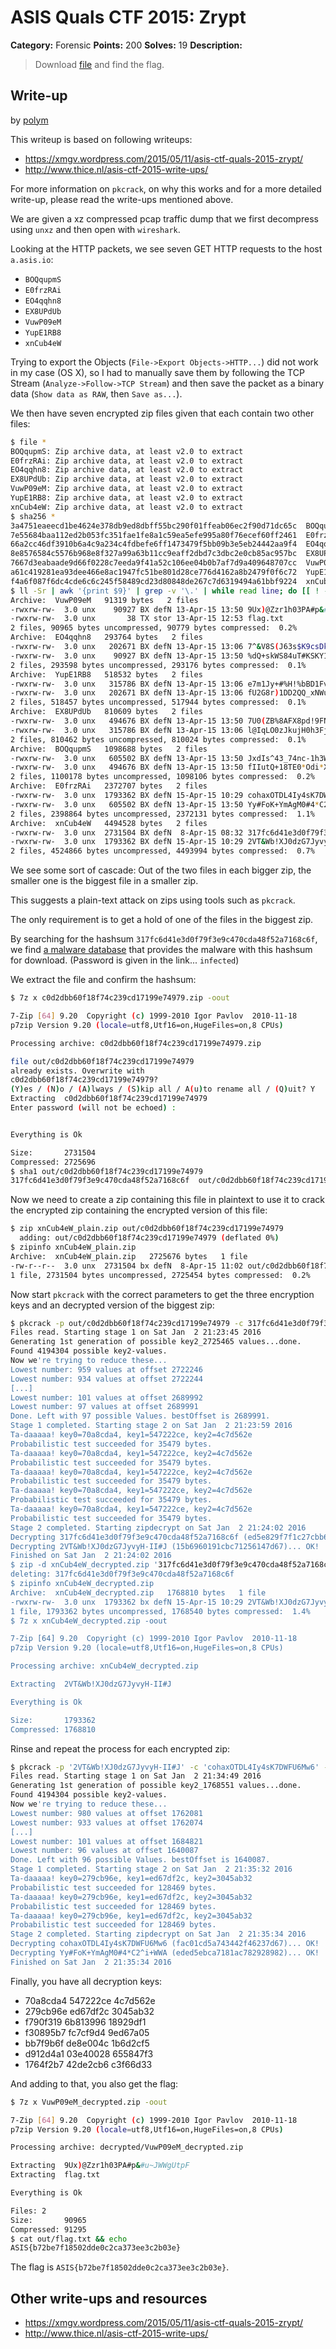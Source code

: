 # ASIS Quals CTF 2015: Zrypt

**Category:** Forensic
**Points:** 200
**Solves:** 19
**Description:**

> Download [file](http://tasks.asis-ctf.ir/zrypt_6a370fc7e33aa5f6a44a2be4999c4966) and find the flag.

## Write-up

by [polym](https://github.com/abpolym)

This writeup is based on following writeups:

* <https://xmgv.wordpress.com/2015/05/11/asis-ctf-quals-2015-zrypt/>
* <http://www.thice.nl/asis-ctf-2015-write-ups/>

For more information on `pkcrack`, on why this works and for a more detailed write-up, please read the write-ups mentioned above.

We are given a xz compressed pcap traffic dump that we first decompress using `unxz` and then open with `wireshark`.

Looking at the HTTP packets, we see seven GET HTTP requests to the host `a.asis.io`:

* `BOQqupmS`
* `E0frzRAi`
* `EO4qqhn8`
* `EX8UPdUb`
* `VuwP09eM`
* `YupE1RB8`
* `xnCub4eW`

Trying to export the Objects (`File->Export Objects->HTTP...`) did not work in my case (OS X), so I had to manually save them by following the TCP Stream (`Analyze->Follow->TCP Stream`) and then save the packet as a binary data (`Show data as RAW`, then `Save as...`).

We then have seven encrypted zip files given that each contain two other files:

```bash
$ file *
BOQqupmS: Zip archive data, at least v2.0 to extract
E0frzRAi: Zip archive data, at least v2.0 to extract
EO4qqhn8: Zip archive data, at least v2.0 to extract
EX8UPdUb: Zip archive data, at least v2.0 to extract
VuwP09eM: Zip archive data, at least v2.0 to extract
YupE1RB8: Zip archive data, at least v2.0 to extract
xnCub4eW: Zip archive data, at least v2.0 to extract
$ sha256 *
3a4751eaeecd1be4624e378db9ed8dbff55bc290f01ffeab06ec2f90d71dc65c  BOQqupmS
7e55684baa112ed2b053fc351fae1fe8a1c59ea5efe995a80f76ecef60ff2461  E0frzRAi
66a2cc46df3910b6a4c9a234c4fdbefe6ff1473479f5bb09b3e5eb24442aa9f4  EO4qqhn8
8e8576584c5576b968e8f327a99a63b11cc9eaff2dbd7c3dbc2e0cb85ac957bc  EX8UPdUb
7667d3eabaade9d66f0228c7eeda9f41a52c106ee04b0b7af7d9a409648707cc  VuwP09eM
a61c419281ea93dee466e8ac1947fc51be801d28ce776d4162a8b2479f0f6c72  YupE1RB8
f4a6f087f6dc4cde6c6c245f58489cd23d80848de267c7d6319494a61bbf9224  xnCub4eW
$ ll -Sr | awk '{print $9}' | grep -v '\.' | while read line; do [[ ! -z "$line" ]] && zipinfo "$line"; done
Archive:  VuwP09eM   91319 bytes   2 files
-rwxrw-rw-  3.0 unx    90927 BX defN 13-Apr-15 13:50 9Ux)@Zzr1h03PA#p&#u~JWWgUtpF
-rwxrw-rw-  3.0 unx       38 TX stor 13-Apr-15 12:53 flag.txt
2 files, 90965 bytes uncompressed, 90779 bytes compressed:  0.2%
Archive:  EO4qqhn8   293764 bytes   2 files
-rwxrw-rw-  3.0 unx   202671 BX defN 13-Apr-15 13:06 7^&V8S(J63s$K9csDk~xaFRDGK&Z
-rwxrw-rw-  3.0 unx    90927 BX defN 13-Apr-15 13:50 %dQ+skWS84uT#KSKY1uND$v+
2 files, 293598 bytes uncompressed, 293176 bytes compressed:  0.1%
Archive:  YupE1RB8   518532 bytes   2 files
-rwxrw-rw-  3.0 unx   315786 BX defN 13-Apr-15 13:06 e7m1Jy+#%H!%bBD1FvCB)m!JM0gE
-rwxrw-rw-  3.0 unx   202671 BX defN 13-Apr-15 13:06 fU2G8r)1DD2QQ_xNWuclyde#
2 files, 518457 bytes uncompressed, 517944 bytes compressed:  0.1%
Archive:  EX8UPdUb   810609 bytes   2 files
-rwxrw-rw-  3.0 unx   494676 BX defN 13-Apr-15 13:50 7U0(ZB%8AFX8pd!9FN~v1fePI@s
-rwxrw-rw-  3.0 unx   315786 BX defN 13-Apr-15 13:06 l@IqLO0zJkujH0h3Fj#Ztp!m
2 files, 810462 bytes uncompressed, 810024 bytes compressed:  0.1%
Archive:  BOQqupmS   1098688 bytes   2 files
-rwxrw-rw-  3.0 unx   605502 BX defN 13-Apr-15 13:50 JxdIs^43_74nc-1h3WGphjSUGigLPl
-rwxrw-rw-  3.0 unx   494676 BX defN 13-Apr-15 13:50 fIIutQ+18TE0*Odi*XxM
2 files, 1100178 bytes uncompressed, 1098106 bytes compressed:  0.2%
Archive:  E0frzRAi   2372707 bytes   2 files
-rwxrw-rw-  3.0 unx  1793362 BX defN 15-Apr-15 10:29 cohaxOTDL4Iy4sK7DWFU6Mw6
-rwxrw-rw-  3.0 unx   605502 BX defN 13-Apr-15 13:50 Yy#FoK+YmAgM0#4*C2^i+WWA
2 files, 2398864 bytes uncompressed, 2372131 bytes compressed:  1.1%
Archive:  xnCub4eW   4494528 bytes   2 files
-rwxrw-rw-  3.0 unx  2731504 BX defN  8-Apr-15 08:32 317fc6d41e3d0f79f3e9c470cda48f52a7168c6f
-rwxrw-rw-  3.0 unx  1793362 BX defN 15-Apr-15 10:29 2VT&Wb!XJ0dzG7JyvyH-II#J
2 files, 4524866 bytes uncompressed, 4493994 bytes compressed:  0.7%
```

We see some sort of cascade: Out of the two files in each bigger zip, the smaller one is the biggest file in a smaller zip.

This suggests a plain-text attack on zips using tools such as `pkcrack`.

The only requirement is to get a hold of one of the files in the biggest zip.

By searching for the hashsum `317fc6d41e3d0f79f3e9c470cda48f52a7168c6f`, we find [a malware database](http://malwaredb.malekal.com/index.php?hash=317fc6d41e3d0f79f3e9c470cda48f52a7168c6f) that provides the malware with this hashsum for download. (Password is given in the link... `infected`)

We extract the file and confirm the hashsum:

```bash
$ 7z x c0d2dbb60f18f74c239cd17199e74979.zip -oout

7-Zip [64] 9.20  Copyright (c) 1999-2010 Igor Pavlov  2010-11-18
p7zip Version 9.20 (locale=utf8,Utf16=on,HugeFiles=on,8 CPUs)

Processing archive: c0d2dbb60f18f74c239cd17199e74979.zip

file out/c0d2dbb60f18f74c239cd17199e74979
already exists. Overwrite with 
c0d2dbb60f18f74c239cd17199e74979?
(Y)es / (N)o / (A)lways / (S)kip all / A(u)to rename all / (Q)uit? Y
Extracting  c0d2dbb60f18f74c239cd17199e74979
Enter password (will not be echoed) :


Everything is Ok

Size:       2731504
Compressed: 2725696
$ sha1 out/c0d2dbb60f18f74c239cd17199e74979
317fc6d41e3d0f79f3e9c470cda48f52a7168c6f  out/c0d2dbb60f18f74c239cd17199e74979
```

Now we need to create a zip containing this file in plaintext to use it to crack the encrypted zip containing the encrypted version of this file:

```bash
$ zip xnCub4eW_plain.zip out/c0d2dbb60f18f74c239cd17199e74979 
  adding: out/c0d2dbb60f18f74c239cd17199e74979 (deflated 0%)
$ zipinfo xnCub4eW_plain.zip 
Archive:  xnCub4eW_plain.zip   2725676 bytes   1 file
-rw-r--r--  3.0 unx  2731504 bx defN  8-Apr-15 11:02 out/c0d2dbb60f18f74c239cd17199e74979
1 file, 2731504 bytes uncompressed, 2725454 bytes compressed:  0.2%
```

Now start `pkcrack` with the correct parameters to get the three encryption keys and an decrypted version of the biggest zip:

```bash
$ pkcrack -p out/c0d2dbb60f18f74c239cd17199e74979 -c 317fc6d41e3d0f79f3e9c470cda48f52a7168c6f -P xnCub4eW_plain.zip -d xnCub4eW_decrypted.zip -C xnCub4eW
Files read. Starting stage 1 on Sat Jan  2 21:23:45 2016
Generating 1st generation of possible key2_2725465 values...done.
Found 4194304 possible key2-values.
Now we're trying to reduce these...
Lowest number: 959 values at offset 2722246
Lowest number: 934 values at offset 2722244
[...]
Lowest number: 101 values at offset 2689992
Lowest number: 97 values at offset 2689991
Done. Left with 97 possible Values. bestOffset is 2689991.
Stage 1 completed. Starting stage 2 on Sat Jan  2 21:23:59 2016
Ta-daaaaa! key0=70a8cda4, key1=547222ce, key2=4c7d562e
Probabilistic test succeeded for 35479 bytes.
Ta-daaaaa! key0=70a8cda4, key1=547222ce, key2=4c7d562e
Probabilistic test succeeded for 35479 bytes.
Ta-daaaaa! key0=70a8cda4, key1=547222ce, key2=4c7d562e
Probabilistic test succeeded for 35479 bytes.
Ta-daaaaa! key0=70a8cda4, key1=547222ce, key2=4c7d562e
Probabilistic test succeeded for 35479 bytes.
Ta-daaaaa! key0=70a8cda4, key1=547222ce, key2=4c7d562e
Probabilistic test succeeded for 35479 bytes.
Stage 2 completed. Starting zipdecrypt on Sat Jan  2 21:24:02 2016
Decrypting 317fc6d41e3d0f79f3e9c470cda48f52a7168c6f (ed5e829f7f1c27cbb62e5458)... OK!
Decrypting 2VT&Wb!XJ0dzG7JyvyH-II#J (15b6960191cbc71256147d67)... OK!
Finished on Sat Jan  2 21:24:02 2016
$ zip -d xnCub4eW_decrypted.zip '317fc6d41e3d0f79f3e9c470cda48f52a7168c6f'
deleting: 317fc6d41e3d0f79f3e9c470cda48f52a7168c6f
$ zipinfo xnCub4eW_decrypted.zip 
Archive:  xnCub4eW_decrypted.zip   1768810 bytes   1 file
-rwxrw-rw-  3.0 unx  1793362 bx defN 15-Apr-15 10:29 2VT&Wb!XJ0dzG7JyvyH-II#J
1 file, 1793362 bytes uncompressed, 1768540 bytes compressed:  1.4%
$ 7z x xnCub4eW_decrypted.zip -oout

7-Zip [64] 9.20  Copyright (c) 1999-2010 Igor Pavlov  2010-11-18
p7zip Version 9.20 (locale=utf8,Utf16=on,HugeFiles=on,8 CPUs)

Processing archive: xnCub4eW_decrypted.zip

Extracting  2VT&Wb!XJ0dzG7JyvyH-II#J

Everything is Ok

Size:       1793362
Compressed: 1768810
```

Rinse and repeat the process for each encrypted zip:

```bash
$ pkcrack -p '2VT&Wb!XJ0dzG7JyvyH-II#J' -c 'cohaxOTDL4Iy4sK7DWFU6Mw6' -P xnCub4eW_decrypted.zip -d E0frzRAi_decrypted -C E0frzRAi
Files read. Starting stage 1 on Sat Jan  2 21:34:49 2016
Generating 1st generation of possible key2_1768551 values...done.
Found 4194304 possible key2-values.
Now we're trying to reduce these...
Lowest number: 980 values at offset 1762081
Lowest number: 933 values at offset 1762074
[...]
Lowest number: 101 values at offset 1684821
Lowest number: 96 values at offset 1640087
Done. Left with 96 possible Values. bestOffset is 1640087.
Stage 1 completed. Starting stage 2 on Sat Jan  2 21:35:32 2016
Ta-daaaaa! key0=279cb96e, key1=ed67df2c, key2=3045ab32
Probabilistic test succeeded for 128469 bytes.
Ta-daaaaa! key0=279cb96e, key1=ed67df2c, key2=3045ab32
Probabilistic test succeeded for 128469 bytes.
Ta-daaaaa! key0=279cb96e, key1=ed67df2c, key2=3045ab32
Probabilistic test succeeded for 128469 bytes.
Stage 2 completed. Starting zipdecrypt on Sat Jan  2 21:35:34 2016
Decrypting cohaxOTDL4Iy4sK7DWFU6Mw6 (fac01cd5a743442f46237d67)... OK!
Decrypting Yy#FoK+YmAgM0#4*C2^i+WWA (eded5ebca7181ac782928982)... OK!
Finished on Sat Jan  2 21:35:34 2016
```

Finally, you have all decryption keys:

* 70a8cda4 547222ce 4c7d562e
* 279cb96e ed67df2c 3045ab32
* f790f319 6b813996 18929df1
* f30895b7 fc7cf9d4 9ed67a05
* bb7f9b6f de8e004c 1b6d2cf5
* d912d4a1 03e40028 655847f3
* 1764f2b7 42de2cb6 c3f66d33

And adding to that, you also get the flag:

```bash
$ 7z x VuwP09eM_decrypted.zip -oout

7-Zip [64] 9.20  Copyright (c) 1999-2010 Igor Pavlov  2010-11-18
p7zip Version 9.20 (locale=utf8,Utf16=on,HugeFiles=on,8 CPUs)

Processing archive: decrypted/VuwP09eM_decrypted.zip

Extracting  9Ux)@Zzr1h03PA#p&#u~JWWgUtpF
Extracting  flag.txt

Everything is Ok

Files: 2
Size:       90965
Compressed: 91295
$ cat out/flag.txt && echo
ASIS{b72be7f18502dde0c2ca373ee3c2b03e}
```

The flag is `ASIS{b72be7f18502dde0c2ca373ee3c2b03e}`.
## Other write-ups and resources

* <https://xmgv.wordpress.com/2015/05/11/asis-ctf-quals-2015-zrypt/>
* <http://www.thice.nl/asis-ctf-2015-write-ups/>
